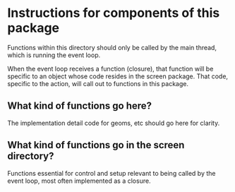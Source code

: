 # Instructions for components of this package

Functions within this directory should only be called by the main thread, which is running the event loop.

When the event loop receives a function (closure), that function will be specific to an object whose code
resides in the screen package. That code, specific to the action, will call out to functions in this package.

## What kind of functions go here?

The implementation detail code for geoms, etc should go here for clarity.

## What kind of functions go in the screen directory?

Functions essential for control and setup relevant to being called by the event loop, most often implemented as a closure.